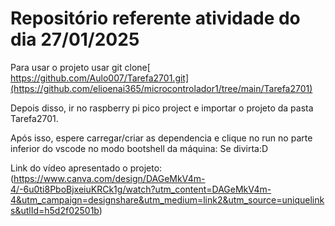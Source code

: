 # Repositório referente atividade do dia 27/01/2025

Para usar o projeto usar git clone[ https://github.com/Aulo007/Tarefa2701.git](https://github.com/elioenai365/microcontrolador1/tree/main/Tarefa2701)

Depois disso, ir no raspberry pi pico project e importar o projeto da pasta Tarefa2701.

Após isso, espere carregar/criar as dependencia e clique no run no parte inferior do vscode no modo bootshell da máquina: Se divirta:D

Link do vídeo apresentado o projeto: (https://www.canva.com/design/DAGeMkV4m-4/-6u0ti8PboBjxeiuKRCk1g/watch?utm_content=DAGeMkV4m-4&utm_campaign=designshare&utm_medium=link2&utm_source=uniquelinks&utlId=h5d2f02501b)
